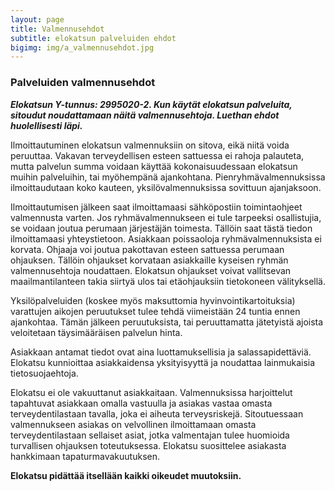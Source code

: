 ```yaml
---
layout: page
title: Valmennusehdot
subtitle: elokatsun palveluiden ehdot
bigimg: img/a_valmennusehdot.jpg
---
```


### Palveluiden valmennusehdot

***Elokatsun Y-tunnus: 2995020-2. Kun käytät elokatsun palveluita, sitoudut noudattamaan näitä valmennusehtoja. Luethan ehdot huolellisesti läpi.***

Ilmoittautuminen elokatsun valmennuksiin on sitova, eikä niitä voida peruuttaa. Vakavan terveydellisen esteen sattuessa ei rahoja palauteta, mutta palvelun summa voidaan käyttää kokonaisuudessaan elokatsun muihin palveluihin, tai myöhempänä ajankohtana. Pienryhmävalmennuksissa ilmoittaudutaan koko kauteen, yksilövalmennuksissa sovittuun ajanjaksoon.

Ilmoittautumisen jälkeen saat ilmoittamaasi sähköpostiin toimintaohjeet valmennusta varten. Jos ryhmävalmennukseen ei tule tarpeeksi osallistujia, se voidaan joutua perumaan järjestäjän toimesta. Tällöin saat tästä tiedon ilmoittamaasi yhteystietoon. Asiakkaan poissaoloja ryhmävalmennuksista ei korvata. Ohjaaja voi joutua pakottavan esteen sattuessa perumaan ohjauksen. Tällöin ohjaukset korvataan asiakkaille kyseisen ryhmän valmennusehtoja noudattaen. Elokatsun ohjaukset voivat vallitsevan maailmantilanteen takia siirtyä ulos tai etäohjauksiin tietokoneen välityksellä.

Yksilöpalveluiden (koskee myös maksuttomia hyvinvointikartoituksia) varattujen aikojen peruutukset tulee tehdä viimeistään 24 tuntia ennen ajankohtaa. Tämän jälkeen peruutuksista, tai peruuttamatta jätetyistä ajoista veloitetaan täysimääräisen palvelun hinta.

Asiakkaan antamat tiedot ovat aina luottamuksellisia ja salassapidettäviä. Elokatsu kunnioittaa asiakkaidensa yksityisyyttä ja noudattaa lainmukaisia tietosuojaehtoja.

Elokatsu ei ole vakuuttanut asiakkaitaan. Valmennuksissa harjoittelut tapahtuvat asiakkaan omalla vastuulla ja asiakas vastaa omasta terveydentilastaan tavalla, joka ei aiheuta terveysriskejä. Sitoutuessaan valmennukseen asiakas on velvollinen ilmoittamaan omasta terveydentilastaan sellaiset asiat, jotka valmentajan tulee huomioida turvallisen ohjauksen toteutuksessa. Elokatsu suosittelee asiakasta hankkimaan tapaturmavakuutuksen.

**Elokatsu pidättää itsellään kaikki oikeudet muutoksiin.**